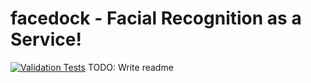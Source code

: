 # facedock - Facial Recognition as a Service!
[![Validation Tests](https://github.com/RobertKoehlmoos/facedock/actions/workflows/actions.yml/badge.svg)](https://github.com/RobertKoehlmoos/facedock/actions/workflows/actions.yml)
TODO: Write readme  
